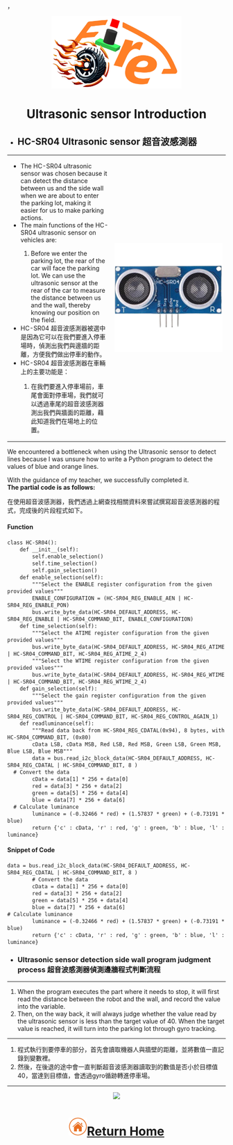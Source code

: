 ，<div align="center"><img src="../../other/img/logo.png" width="300" alt=" logo"></div>

# <div align="center">Ultrasonic sensor Introduction</div> 

- ## __HC-SR04 Ultrasonic sensor 超音波感測器__
<div align="center">
<table>
<tr>  
<td>
  <ul>
  <li>The HC-SR04 ultrasonic sensor was chosen because it can detect the distance between us and the side wall when we are about to enter the parking lot, making it easier for us to make parking actions.</li>
  <li>The main functions of the HC-SR04 ultrasonic sensor on vehicles are:</li>
     <ol>
     <li>Before we enter the parking lot, the rear of the car will face the parking lot. We can use the ultrasonic sensor at the rear of the car to measure the distance between us and the wall, thereby knowing our position on the field.</li>
   </ol>

  <li>HC-SR04 超音波感測器被選中是因為它可以在我們要進入停車場時，偵測出我們與邊牆的距離，方便我們做出停車的動作。</li>
   <li>HC-SR04 超音波感測器在車輛上的主要功能是：</li>
   <ol>
     <li>在我們要進入停車場前，車尾會面對停車場，我們就可以透過車尾的超音波感測器測出我們與牆面的距離，藉此知道我們在場地上的位置。</li>
   </ol>
</ul>
</td>
 <td width=250 ><img src="./img/HC-SR04.png" alt="HC-SR04" width="250" />
</td>
</tr>
</table>
</div>  

We encountered a bottleneck when using the Ultrasonic sensor to detect lines because I was unsure how to write a Python program to detect the values of blue and orange lines.

With the guidance of my teacher, we successfully completed it.  
  __The partial code is as follows:__


  在使用超音波感測器，我們透過上網查找相關資料來嘗試撰寫超音波感測器的程式，完成後的片段程式如下。


  #### Function
```
class HC-SR04():
    def __init__(self):
        self.enable_selection()
        self.time_selection()
        self.gain_selection()
    def enable_selection(self):
        """Select the ENABLE register configuration from the given provided values"""
        ENABLE_CONFIGURATION = (HC-SR04_REG_ENABLE_AEN | HC-SR04_REG_ENABLE_PON)
        bus.write_byte_data(HC-SR04_DEFAULT_ADDRESS, HC-SR04_REG_ENABLE | HC-SR04_COMMAND_BIT, ENABLE_CONFIGURATION)
    def time_selection(self):
        """Select the ATIME register configuration from the given provided values"""
        bus.write_byte_data(HC-SR04_DEFAULT_ADDRESS, HC-SR04_REG_ATIME | HC-SR04_COMMAND_BIT, HC-SR04_REG_ATIME_2_4)
        """Select the WTIME register configuration from the given provided values"""
        bus.write_byte_data(HC-SR04_DEFAULT_ADDRESS, HC-SR04_REG_WTIME | HC-SR04_COMMAND_BIT, HC-SR04_REG_WTIME_2_4)
    def gain_selection(self):
        """Select the gain register configuration from the given provided values"""
        bus.write_byte_data(HC-SR04_DEFAULT_ADDRESS, HC-SR04_REG_CONTROL | HC-SR04_COMMAND_BIT, HC-SR04_REG_CONTROL_AGAIN_1)
    def readluminance(self):
        """Read data back from HC-SR04_REG_CDATAL(0x94), 8 bytes, with HC-SR04_COMMAND_BIT, (0x80)
        cData LSB, cData MSB, Red LSB, Red MSB, Green LSB, Green MSB, Blue LSB, Blue MSB"""
        data = bus.read_i2c_block_data(HC-SR04_DEFAULT_ADDRESS, HC-SR04_REG_CDATAL | HC-SR04_COMMAND_BIT, 8 )        
  # Convert the data
        cData = data[1] * 256 + data[0]
        red = data[3] * 256 + data[2]
        green = data[5] * 256 + data[4]
        blue = data[7] * 256 + data[6]        
  # Calculate luminance
        luminance = (-0.32466 * red) + (1.57837 * green) + (-0.73191 * blue)
        return {'c' : cData, 'r' : red, 'g' : green, 'b' : blue, 'l' : luminance}
``` 
  #### Snippet of Code  
```
data = bus.read_i2c_block_data(HC-SR04_DEFAULT_ADDRESS, HC-SR04_REG_CDATAL | HC-SR04_COMMAND_BIT, 8 )        
        # Convert the data
        cData = data[1] * 256 + data[0]
        red = data[3] * 256 + data[2]
        green = data[5] * 256 + data[4]
        blue = data[7] * 256 + data[6]        
# Calculate luminance
        luminance = (-0.32466 * red) + (1.57837 * green) + (-0.73191 * blue)
        return {'c' : cData, 'r' : red, 'g' : green, 'b' : blue, 'l' : luminance}
```
- ### Ultrasonic sensor detection side wall program judgment process 超音波感測器偵測邊牆程式判斷流程
***

1. When the program executes the part where it needs to stop, it will first read the distance between the robot and the wall, and     record the value into the variable.
2. Then, on the way back, it will always judge whether the value read by the ultrasonic sensor is less than the target value of 40. When the target value is reached, it will turn into the parking lot through gyro tracking.

***

1. 程式執行到要停車的部分，首先會讀取機器人與牆壁的距離，並將數值一直記錄到變數裡。
2. 然後，在後退的途中會一直判斷超音波感測器讀取到的數值是否小於目標值40，當達到目標值，會透過gyro循跡轉進停車場。

***

<div align=center><img src="./img/color_sensor.png"></div>

# <div align="center">![HOME](../../other/img/home.png)[Return Home](../../)</div>  